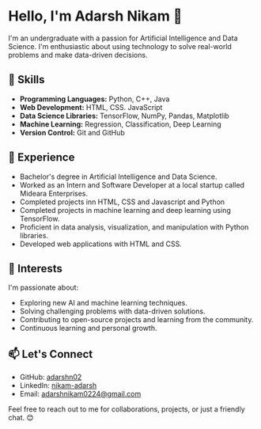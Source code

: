 # Hello, I'm Adarsh Nikam 👋

I'm an undergraduate with a passion for Artificial Intelligence and Data Science. I'm enthusiastic about using technology to solve real-world problems and make data-driven decisions.

## 🚀 Skills

- **Programming Languages:** Python, C++, Java
- **Web Development:** HTML, CSS. JavaScript
- **Data Science Libraries:** TensorFlow, NumPy, Pandas, Matplotlib
- **Machine Learning:** Regression, Classification, Deep Learning
- **Version Control:** Git and GitHub

## 💼 Experience

- Bachelor's degree in Artificial Intelligence and Data Science.
- Worked as an Intern and Software Developer at a local startup called Mideara Enterprises.
- Completed projects inn HTML, CSS and Javascript and Python
- Completed projects in machine learning and deep learning using TensorFlow.
- Proficient in data analysis, visualization, and manipulation with Python libraries.
- Developed web applications with HTML and CSS.

## 🌱 Interests

I'm passionate about:

- Exploring new AI and machine learning techniques.
- Solving challenging problems with data-driven solutions.
- Contributing to open-source projects and learning from the community.
- Continuous learning and personal growth.

## 📫 Let's Connect

- GitHub: [adarshn02](https://github.com/adarshn02)
- LinkedIn: [nikam-adarsh](https://www.linkedin.com/in/nikam-adarsh/)
- Email: adarshnikam0224@gmail.com

Feel free to reach out to me for collaborations, projects, or just a friendly chat. 😊
